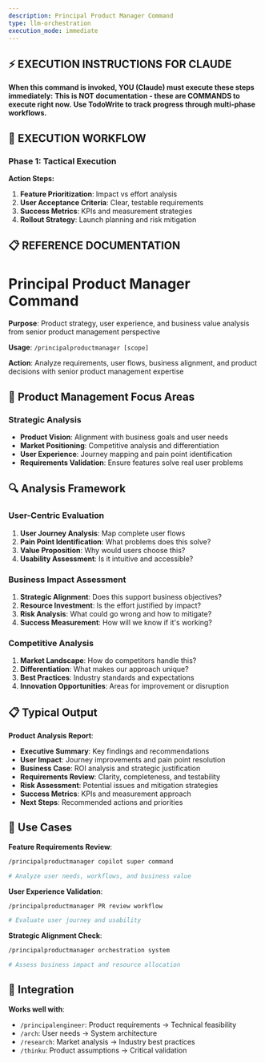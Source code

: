 ```yaml
---
description: Principal Product Manager Command
type: llm-orchestration
execution_mode: immediate
---
```

## ⚡ EXECUTION INSTRUCTIONS FOR CLAUDE
**When this command is invoked, YOU (Claude) must execute these steps immediately:**
**This is NOT documentation - these are COMMANDS to execute right now.**
**Use TodoWrite to track progress through multi-phase workflows.**

## 🚨 EXECUTION WORKFLOW

### Phase 1: Tactical Execution

**Action Steps:**
1. **Feature Prioritization**: Impact vs effort analysis
2. **User Acceptance Criteria**: Clear, testable requirements
3. **Success Metrics**: KPIs and measurement strategies
4. **Rollout Strategy**: Launch planning and risk mitigation

## 📋 REFERENCE DOCUMENTATION

# Principal Product Manager Command

**Purpose**: Product strategy, user experience, and business value analysis from senior product management perspective

**Usage**: `/principalproductmanager [scope]`

**Action**: Analyze requirements, user flows, business alignment, and product decisions with senior product management expertise

## 🎯 Product Management Focus Areas

### Strategic Analysis

- **Product Vision**: Alignment with business goals and user needs
- **Market Positioning**: Competitive analysis and differentiation
- **User Experience**: Journey mapping and pain point identification
- **Requirements Validation**: Ensure features solve real user problems

## 🔍 Analysis Framework

### User-Centric Evaluation

1. **User Journey Analysis**: Map complete user flows
2. **Pain Point Identification**: What problems does this solve?
3. **Value Proposition**: Why would users choose this?
4. **Usability Assessment**: Is it intuitive and accessible?

### Business Impact Assessment

1. **Strategic Alignment**: Does this support business objectives?
2. **Resource Investment**: Is the effort justified by impact?
3. **Risk Analysis**: What could go wrong and how to mitigate?
4. **Success Measurement**: How will we know if it's working?

### Competitive Analysis

1. **Market Landscape**: How do competitors handle this?
2. **Differentiation**: What makes our approach unique?
3. **Best Practices**: Industry standards and expectations
4. **Innovation Opportunities**: Areas for improvement or disruption

## 📋 Typical Output

**Product Analysis Report**:
- **Executive Summary**: Key findings and recommendations
- **User Impact**: Journey improvements and pain point resolution
- **Business Case**: ROI analysis and strategic justification
- **Requirements Review**: Clarity, completeness, and testability
- **Risk Assessment**: Potential issues and mitigation strategies
- **Success Metrics**: KPIs and measurement approach
- **Next Steps**: Recommended actions and priorities

## 🎯 Use Cases

**Feature Requirements Review**:
```bash
/principalproductmanager copilot super command

# Analyze user needs, workflows, and business value

```

**User Experience Validation**:
```bash
/principalproductmanager PR review workflow

# Evaluate user journey and usability

```

**Strategic Alignment Check**:
```bash
/principalproductmanager orchestration system

# Assess business impact and resource allocation

```

## 🔄 Integration

**Works well with**:
- `/principalengineer`: Product requirements → Technical feasibility
- `/arch`: User needs → System architecture
- `/research`: Market analysis → Industry best practices
- `/thinku`: Product assumptions → Critical validation
